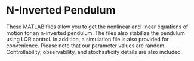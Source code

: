 # N-Inverted Pendulum
These MATLAB files allow you to get the nonlinear and linear equations of motion for an n-inverted pendulum. The files also stabilize the pendulum using LQR control.
In addition, a simulation file is also provided for convenience. Please note that our parameter values are random. 
Controllability, observability, and stochasticity details are also included. 

